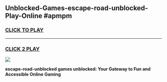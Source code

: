 
## Unblocked-Games-escape-road-unblocked-Play-Online #apmpm
<h3>
<a href="https://news.freeplayer.one?title=escape-road-unblocked&ref=3">CLICK TO PLAY</a></h3>
<hr>

<h3>
<a href="https://news.freeplayer.one?title=escape-road-unblocked&ref=3">CLICK 2 PLAY</a>
  
</h3>

<a href="https://news.freeplayer.one?title=escape-road-unblocked&ref=3"><img src="https://clearcache.store/games.png"></a>


**escape-road-unblocked games unblocked: Your Gateway to Fun and Accessible Online Gaming**
